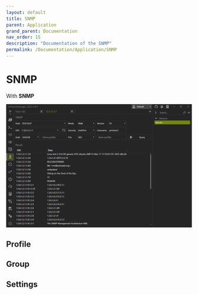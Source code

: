 ```yaml
---
layout: default
title: SNMP
parent: Application
grand_parent: Documentation
nav_order: 15
description: "Documentation of the SNMP"
permalink: /Documentation/Application/SNMP
---
```


# SNMP

With **SNMP** 

![SNMP](15_SNMP.png)

## Profile


## Group


## Settings

